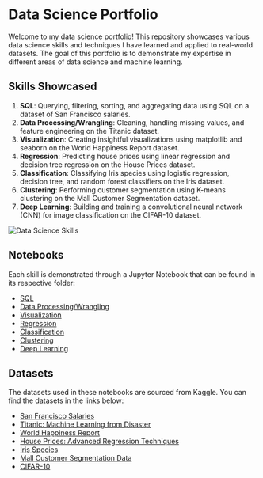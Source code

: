 # Data Science Portfolio

Welcome to my data science portfolio! This repository showcases various data science skills and techniques I have learned and applied to real-world datasets. The goal of this portfolio is to demonstrate my expertise in different areas of data science and machine learning.

## Skills Showcased

1. **SQL**: Querying, filtering, sorting, and aggregating data using SQL on a dataset of San Francisco salaries.
2. **Data Processing/Wrangling**: Cleaning, handling missing values, and feature engineering on the Titanic dataset.
3. **Visualization**: Creating insightful visualizations using matplotlib and seaborn on the World Happiness Report dataset.
4. **Regression**: Predicting house prices using linear regression and decision tree regression on the House Prices dataset.
5. **Classification**: Classifying Iris species using logistic regression, decision tree, and random forest classifiers on the Iris dataset.
6. **Clustering**: Performing customer segmentation using K-means clustering on the Mall Customer Segmentation dataset.
7. **Deep Learning**: Building and training a convolutional neural network (CNN) for image classification on the CIFAR-10 dataset.

![Data Science Skills](https://user-images.githubusercontent.com/107844512/232503461-deab8af1-6e60-4e6b-ac46-820772c1f85b.png)


## Notebooks

Each skill is demonstrated through a Jupyter Notebook that can be found in its respective folder:

- [SQL](./sql/sql_analysis.ipynb)
- [Data Processing/Wrangling](./data_processing/data_wrangling.ipynb)
- [Visualization](./visualization/data_visualization.ipynb)
- [Regression](./regression/regression_analysis.ipynb)
- [Classification](./classification/classification_analysis.ipynb)
- [Clustering](./clustering/clustering_analysis.ipynb)
- [Deep Learning](./deep_learning/deep_learning_analysis.ipynb)

## Datasets

The datasets used in these notebooks are sourced from Kaggle. You can find the datasets in the links below:

- [San Francisco Salaries](https://www.kaggle.com/kaggle/sf-salaries)
- [Titanic: Machine Learning from Disaster](https://www.kaggle.com/c/titanic/data)
- [World Happiness Report](https://www.kaggle.com/unsdsn/world-happiness)
- [House Prices: Advanced Regression Techniques](https://www.kaggle.com/c/house-prices-advanced-regression-techniques/data)
- [Iris Species](https://www.kaggle.com/uciml/iris)
- [Mall Customer Segmentation Data](https://www.kaggle.com/vjchoudhary7/customer-segmentation-tutorial-in-python)
- [CIFAR-10](https://www.kaggle.com/c/cifar-10)
